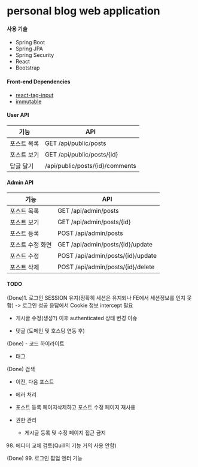 # personal blog web application

#### 사용 기술
- Spring Boot
- Spring JPA
- Spring Security
- React
- Bootstrap

#### Front-end Dependencies
- [react-tag-input](https://www.npmjs.com/package/react-tag-input)
- [immutable](https://www.npmjs.com/package/immutable)

#### User API
| 기능 | API |
|-----|-----|
| 포스트 목록 | GET /api/public/posts |
| 포스트 보기 | GET /api/public/posts/{id} |
| 답글 달기 | /api/public/posts/{id}/comments |

#### Admin API
| 기능 | API |
|-----|-----|
| 포스트 목록 | GET /api/admin/posts |
| 포스트 보기 | GET /api/admin/posts/{id} |
| 포스트 등록 | POST /api/admin/posts |
| 포스트 수정 화면 | GET /api/admin/posts/{id}/update |
| 포스트 수정 | POST /api/admin/posts/{id}/update |
| 포스트 삭제 | POST /api/admin/posts/{id}/delete |

#### TODO

(Done)1. 로그인 SESSION 유지(정확히 세션은 유지되나 FE에서 세션정보를 인지 못함) -> 로그인 성공 응답에서 Cookie 정보 intercept 필요

- 게시글 수정(생성?) 이후 authenticated 상태 변경 이슈

- 댓글 (도메인 및 호스팅 연동 후)

(Done) - 코드 하이라이트

- 태그

(Done) 검색

- 이전, 다음 포스트

- 에러 처리

- 포스트 등록 페이지삭제하고 포스트 수정 페이지 재사용

- 권한 관리
    - 게시글 등록 및 수정 페이지 접근 금지

98. 에디터 교체 검토(Quill의 기능 거의 사용 안함)

(Done) 99. 로그인 팝업 엔터 기능



